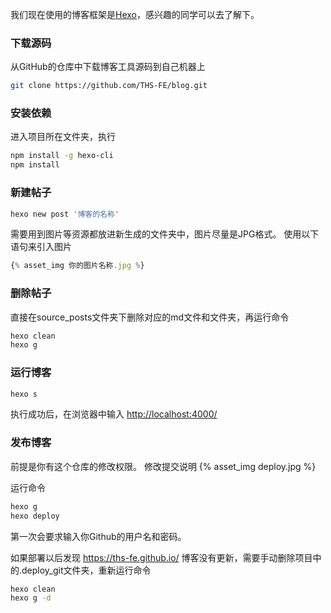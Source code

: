 我们现在使用的博客框架是[Hexo](https://hexo.io/zh-cn/)，感兴趣的同学可以去了解下。

### 下载源码

从GitHub的仓库中下载博客工具源码到自己机器上

```bash
git clone https://github.com/THS-FE/blog.git
```

### 安装依赖

进入项目所在文件夹，执行

```bash
npm install -g hexo-cli
npm install
```

### 新建帖子

```bash
hexo new post '博客的名称'
```

需要用到图片等资源都放进新生成的文件夹中，图片尽量是JPG格式。
使用以下语句来引入图片

```javascript
{% asset_img 你的图片名称.jpg %}
```

### 删除帖子

直接在source\_posts文件夹下删除对应的md文件和文件夹，再运行命令

```bash
hexo clean
hexo g
```

### 运行博客

```bash
hexo s
```

执行成功后，在浏览器中输入 <http://localhost:4000/>

### 发布博客

前提是你有这个仓库的修改权限。
修改提交说明
{% asset_img deploy.jpg %}

运行命令

```bash
hexo g
hexo deploy
```

第一次会要求输入你Github的用户名和密码。

如果部署以后发现 <https://ths-fe.github.io/> 博客没有更新，需要手动删除项目中的.deploy_git文件夹，重新运行命令

```bash
hexo clean
hexo g -d
```
